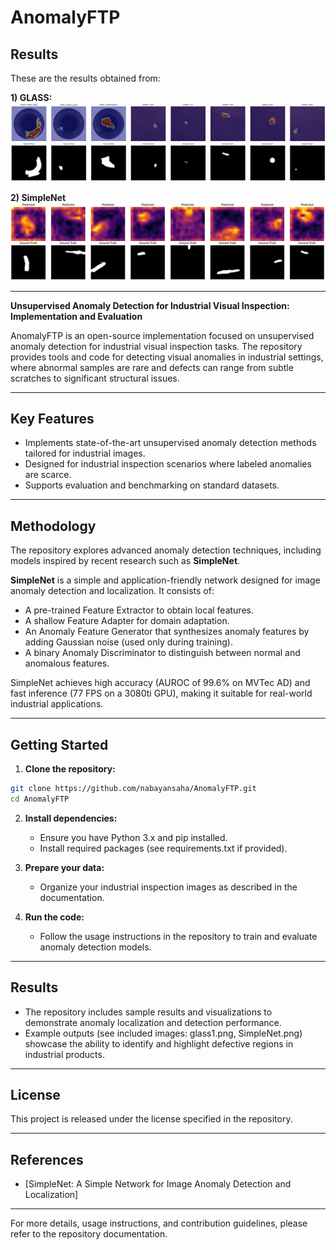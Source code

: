 # AnomalyFTP

## Results
These are the results obtained from:

**1) GLASS:**
![glass1](results/glass1.png)

**2) SimpleNet**
![SimpleNet](results/SimpleNet.png)

---

**Unsupervised Anomaly Detection for Industrial Visual Inspection: Implementation and Evaluation**

AnomalyFTP is an open-source implementation focused on unsupervised anomaly detection for industrial visual inspection tasks. The repository provides tools and code for detecting visual anomalies in industrial settings, where abnormal samples are rare and defects can range from subtle scratches to significant structural issues.

---

## Key Features

- Implements state-of-the-art unsupervised anomaly detection methods tailored for industrial images.
- Designed for industrial inspection scenarios where labeled anomalies are scarce.
- Supports evaluation and benchmarking on standard datasets.

---

## Methodology

The repository explores advanced anomaly detection techniques, including models inspired by recent research such as **SimpleNet**.

**SimpleNet** is a simple and application-friendly network designed for image anomaly detection and localization. It consists of:

- A pre-trained Feature Extractor to obtain local features.
- A shallow Feature Adapter for domain adaptation.
- An Anomaly Feature Generator that synthesizes anomaly features by adding Gaussian noise (used only during training).
- A binary Anomaly Discriminator to distinguish between normal and anomalous features.

SimpleNet achieves high accuracy (AUROC of 99.6% on MVTec AD) and fast inference (77 FPS on a 3080ti GPU), making it suitable for real-world industrial applications.

---

## Getting Started

1. **Clone the repository:**

```bash
git clone https://github.com/nabayansaha/AnomalyFTP.git
cd AnomalyFTP
```

2. **Install dependencies:**
   - Ensure you have Python 3.x and pip installed.
   - Install required packages (see requirements.txt if provided).

3. **Prepare your data:**
   - Organize your industrial inspection images as described in the documentation.

4. **Run the code:**
   - Follow the usage instructions in the repository to train and evaluate anomaly detection models.

---

## Results

- The repository includes sample results and visualizations to demonstrate anomaly localization and detection performance.
- Example outputs (see included images: glass1.png, SimpleNet.png) showcase the ability to identify and highlight defective regions in industrial products.

---

## License

This project is released under the license specified in the repository.

---

## References

- [SimpleNet: A Simple Network for Image Anomaly Detection and Localization]

---

For more details, usage instructions, and contribution guidelines, please refer to the repository documentation.
